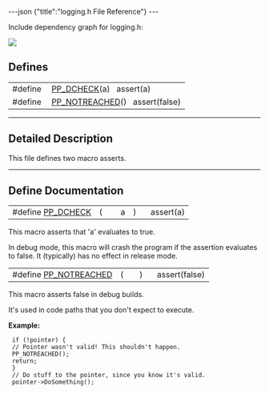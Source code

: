 ---json {"title":"logging.h File Reference"} ---

Include dependency graph for logging.h:

![](/docs/native-client/pepper_stable/cpp/logging_8h__incl.png)

Defines
-------

<table><tbody><tr class="odd"><td style="text-align: right;">#define </td><td><a href="/docs/native-client/pepper_stable/cpp/logging_8h#a5cb259e0fd1a8c0c64fbc891bc273417" class="el">PP_DCHECK</a>(a)   assert(a)</td></tr><tr class="even"><td style="text-align: right;">#define </td><td><a href="/docs/native-client/pepper_stable/cpp/logging_8h#a1c536418e751c9bda850cd2bc919e0ca" class="el">PP_NOTREACHED</a>()   assert(false)</td></tr></tbody></table>

------------------------------------------------------------------------

<span id="details" class="anchor" style="margin: 0;"></span>

Detailed Description
--------------------

This file defines two macro asserts.

------------------------------------------------------------------------

Define Documentation
--------------------

<span id="a5cb259e0fd1a8c0c64fbc891bc273417" class="anchor" style="margin: 0;"></span>

<table><tbody><tr class="odd"><td>#define <a href="/docs/native-client/pepper_stable/cpp/logging_8h#a5cb259e0fd1a8c0c64fbc891bc273417" class="el">PP_DCHECK</a></td><td>(</td><td> </td><td>a</td><td>)</td><td>   assert(a)</td></tr></tbody></table>

This macro asserts that 'a' evaluates to true.

In debug mode, this macro will crash the program if the assertion evaluates to false. It (typically) has no effect in release mode.

<span id="a1c536418e751c9bda850cd2bc919e0ca" class="anchor" style="margin: 0;"></span>

<table><tbody><tr class="odd"><td>#define <a href="/docs/native-client/pepper_stable/cpp/logging_8h#a1c536418e751c9bda850cd2bc919e0ca" class="el">PP_NOTREACHED</a></td><td>(</td><td></td><td>)</td><td>   assert(false)</td></tr></tbody></table>

This macro asserts false in debug builds.

It's used in code paths that you don't expect to execute.

**Example:**

     if (!pointer) {
     // Pointer wasn't valid! This shouldn't happen.
     PP_NOTREACHED();
     return;
     }
     // Do stuff to the pointer, since you know it's valid.
     pointer->DoSomething();
